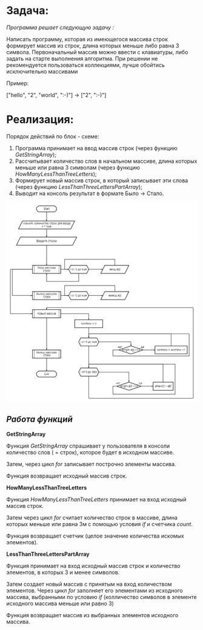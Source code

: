 # Задача:
_Программа решает следующую задачу :_

Написать программу, которая из имеющегося массива строк  формирует массив из строк, длина которых меньше либо равна 3 символа. Первоначальный массив можно ввести с клавиатуры, либо задать на старте выполнения алгоритма. При решении не рекомендуется пользоваться коллекциями, лучше обойтись исключительно массивами

Пример: 

["hello", "2", "world", ":-)"] -> ["2", ":-)"] 

# Реализация: 
Порядок действий по блок - схеме:

1. Программа принимает на ввод массив строк (через функцию _GetStringArray_);
2. Рассчитывает количество слов в начальном массиве, длина которых меньше или равна 3 символам (через функцию _HowManyLessThanTreeLetters_);
3. Формирует новый массив строк, в который записывает эти слова  (через функцию _LessThanThreeLettersPartArray_);
4. Выводит на консоль результат в формате Было -> Стало. 

![Блок-схема](%D0%91%D0%BB%D0%BE%D0%BA-%D1%81%D1%85%D0%B5%D0%BC%D0%B0.PNG)

## _**Работа функций**_

__GetStringArray__

Функция _GetStringArray_ спрашивает у пользователя в консоли количество слов ( = строк), которое будет в исходном массиве.

Затем, через цикл _for_ записывает построчно элементы массива.

Функция возвращает исходный массив строк.

__HowManyLessThanTreeLetters__

Функция _HowManyLessThanTreeLetters_ принимает на вход исходный массив строк.

Затем через цикл _for_ считает количество строк в массиве, длина которых меньше или равна 3м с помощью условия _if_ и счетчика _count_.

Функция возвращает счетчик (целое значение количества искомых элементов).

__LessThanThreeLettersPartArray__

Функция принимает на вход исходный массив строк и количество элементов, в которых 3 и менее символов.

Затем создает новый массив с принятым на вход количеством элементов.  Через цикл _for_  заполняет его элементами из исходного массива, выбранными по условию _if_ (колличество символов в элементе исходного массива меньше или равно 3)

Функция возвращает массив из выбранных элементов исходного массива.